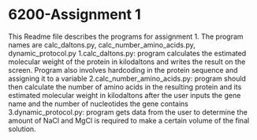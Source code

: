 # 6200-Assignment 1
This Readme file describes the programs for assignment 1. The program names are calc_daltons.py, calc_number_amino_acids.py, dynamic_protocol.py
1.calc_daltons.py:  program calculates the estimated molecular weight of the protein in kilodaltons and writes the result on the screen. Program also involves hardcoding in the protein sequence and assigning it to a variable
2.calc_number_amino_acids.py: program should then calculate the number of amino acids in the resulting protein and its estimated molecular weight in kilodaltons after the user inputs the gene name and the number of nucleotides the gene contains
3.dynamic_protocol.py: program gets data from the user to determine the amount of NaCl and MgCl is required to make a certain volume of the final solution. 

